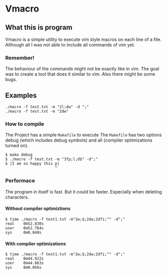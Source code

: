 # Vmacro

## What this is program

Vmacro is a simple utility to execute vim style macros on each line of a file.
Although all I was not able to include all commands of vim yet. 

### Remember!
The behaviour of the commands might not be exactly like in vim.
The goal was to create a tool that does it similar to vim.
Also there might be some bugs.

## Examples

```console
./macro -f test.txt -m "2l;dw" -d ";"
./macro -f test.txt -m "2dw"

```

### How to compile 

The Project has a simple `Makefile` to execute
The `Makefile` has two options debug (which includes debug symbols)
and all (compiler optimizations turned on).

```console
$ make debug
$ ./macro -f test.txt -m "3fp;l;d$" -d";"
$ |I am so happy this p|
                      ^
```

### Performace
The program in itself is fast. But it could be faster.
Especially when deleting characters.

#### Without compiler optimiztions
```console
$ time ./macro -f test1.txt -m"2w;$;2dw;2dfi;^" -d";"
real    0m52.830s
user    0m52.764s
sys     0m0.048s
```
#### With compiler optimizations
```console
$ time ./macro -f test1.txt -m"2w;$;2dw;2dfi;^" -d";"
real    0m44.922s
user    0m44.863s
sys     0m0.056s
```

